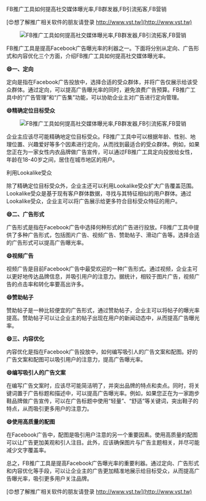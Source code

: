 FB推广工具如何提高社交媒体曝光率,FB群发器,FB引流拓客,FB营销

[😍想了解推广相关软件的朋友请登录 http://www.vst.tw](http://www.vst.tw)

 <center><img src="https://vst.tw/MP4/tuiguang/png/8.png" alt="FB推广工具如何提高社交媒体曝光率,FB群发器,FB引流拓客,FB营销"></center>

FB推广工具是提高Facebook广告曝光率的利器之一。下面将分别从定向、广告形式和内容优化三个方面，介绍FB推广工具如何提高社交媒体曝光率。

**😄一、定向**

定向是指在Facebook广告投放中，选择合适的受众群体，并将广告仅展示给该受众群体。通过定向，可以提高广告曝光率的同时，避免浪费广告预算。FB推广工具中的“广告管理”和“广告集”功能，可以协助企业主对广告进行定向管理。

**😄精确定位目标受众**

 <center><img src="https://vst.tw/MP4/tuiguang/png/8.png" alt="FB推广工具如何提高社交媒体曝光率,FB群发器,FB引流拓客,FB营销"></center>

企业主应该尽可能精确地定位目标受众。FB推广工具中可以根据年龄、性别、地理位置、兴趣爱好等多个因素进行定向，从而找到最适合的受众群体。例如，如果您正在为一家女性内衣品牌做广告宣传，可以通过FB推广工具定向投放给女性，年龄在18-40岁之间，居住在城市地区的用户。

利用Lookalike受众

除了精确定位目标受众外，企业主还可以利用Lookalike受众扩大广告覆盖范围。Lookalike受众是基于现有客户群体数据，寻找与其特征相似的用户群体。通过Lookalike受众，企业主可以将广告展示给更多符合目标受众特征的用户。

**😄二、广告形式**

广告形式是指在Facebook广告中选择何种形式的广告进行投放。FB推广工具中提供了多种广告形式，包括图片广告、视频广告、赞助帖子、滑动广告等。选择合适的广告形式可以提高广告曝光率。

**😄视频广告**

视频广告是目前Facebook广告中最受欢迎的一种广告形式。通过视频，企业主可以更好地传达品牌信息，并吸引用户的注意力。据统计，相较于图片广告，视频广告的点击率和转化率要高出许多。

**😄赞助帖子**

赞助帖子是一种比较便宜的广告形式，通过赞助帖子，企业主可以将帖子的曝光率提高。赞助帖子可以让企业主的帖子出现在用户的新闻动态中，从而提高广告曝光率。

**😄三、内容优化**

内容优化是指在Facebook广告投放中，如何编写吸引人的广告文案和配图。好的广告文案和配图可以吸引用户的注意力，提高广告曝光率。

**😄编写吸引人的广告文案**

在编写广告文案时，应该尽可能简洁明了，并突出品牌的特点和卖点。同时，将关键词置于广告标题和描述中，可以提高广告曝光率。例如，如果您正在为一家跑步鞋品牌做广告宣传，可以在广告标题中使用“轻量”、“舒适”等关键词，突出鞋子的特点，从而吸引更多用户的注意力。

**😄使用高质量的配图**

在Facebook广告中，配图是吸引用户注意的另一个重要因素。使用高质量的配图可以让广告更加美观和引人注目。此外，应该确保图片与广告主题相关，并尽可能减少文字覆盖率。

总之，FB推广工具是提高Facebook广告曝光率的重要利器。通过定向、广告形式和内容优化等手段，可以让企业主的广告更加精准地展示给目标受众，从而提高广告曝光率，吸引更多用户关注品牌。

[😍想了解推广相关软件的朋友请登录 http://www.vst.tw](http://www.vst.tw)



